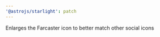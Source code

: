 ```yaml
---
'@astrojs/starlight': patch
---
```


Enlarges the Farcaster icon to better match other social icons
